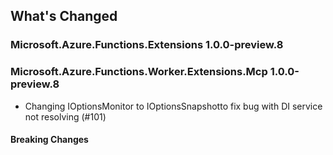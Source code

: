 ## What's Changed

<!-- Please add your release notes in the following format:
- My change description (#PR/#issue)
-->

### Microsoft.Azure.Functions.Extensions 1.0.0-preview.8


### Microsoft.Azure.Functions.Worker.Extensions.Mcp 1.0.0-preview.8

- Changing IOptionsMonitor to IOptionsSnapshotto fix bug with DI service not resolving (#101)

#### Breaking Changes


